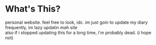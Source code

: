 # What's This?
personal website. feel free to look, idc. im just goin to update my diary frequently, im lazy updatin mah site
<br>
also if i stopped updating this for a long time, i'm probably dead. (i hope not)
